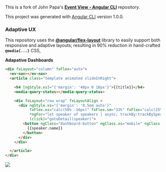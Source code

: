 This is a fork of John Papa's **[Event View - Angular CLI](https://github.com/johnpapa/angular-event-view-cli)** repository.

This project was generated with [Angular CLI](https://github.com/angular/angular-cli) version 1.0.0.

### Adaptive UX

This repository uses the **[@angular/flex-layout](http://www.github.com/angular/flex-layout)** library to easily support both responsive and adaptive layouts; resulting in 90% reduction in hand-crafted **`@media{...}`** CSS,

**Adapative Dashboards**

```html
<div fxLayout="column" fxFlex="auto">
  <ev-nav></ev-nav>
  <article class="template animated slideInRight">

    <h4 [ngStyle.xs]="{'margin': '48px 0 16px'}">{{title}}</h4>
    <media-query-status></media-query-status>

    <div fxLayout="row wrap" fxLayoutAlign >
      <div ngStyle.xs="{'margin': '0.5em auto'}"
           fxFlex.xs="calc(50% -16px)" fxFlex.sm="33%" fxFlex="calc(25% - 16px)"
           *ngFor="let speaker of speakers | async; trackBy:trackBySpeakers"
           (click)="gotoDetail(speaker)">
        <button ngClass="dashboard-button" ngClass.xs="mobile" ngClass.sm="tablet">
          {{speaker.name}}
        </button>
      </div>
    </div>

  </article>
</div>
```

<a href="https://github.com/ThomasBurleson/angular-event-view-cli/blob/master/src/app/dashboard/dashboard.component.html#L4-L6">
  <img src="https://cloud.githubusercontent.com/assets/210413/23834061/d953cfaa-071d-11e7-9390-40ac52a3fbf5.png">
</a>

